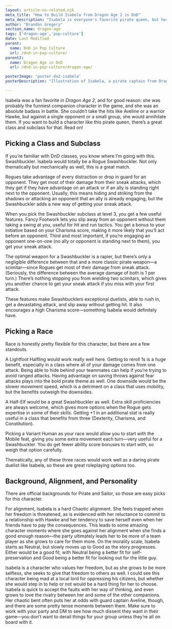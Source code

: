 ```yaml
---
layout: article-no-related.njk
meta_title: "How to Build Isabela from Dragon Age 2 in DnD"
meta_description: "Isabela is everyone's favorite pirate queen, but her flashy dueling style makes for a great DnD character. Check out this guide to learn how to make her in DnD."
author: "Brandon Gregory"
section_name: dragon-age
tags: ['dragon-age','pop-culture']
date: Last Modified
parent:
  name: DnD in Pop Culture
  url: /dnd-in-pop-culture/
parent2:
  name: Dragon Age in DnD
  url: /dnd-in-pop-culture/dragon-age/

posterImage: 'poster-da2-isabela'
posterDescription: "Illustration of Isabela, a pirate captain from Dragon Age 2, slashing her scimitar"

---
```


Isabela was a fan favorite in _Dragon Age 2_, and for good reason: she was probably the funniest companion character in the game, and she was an absolute badass in battle. She couldn’t take the hits like Aveline or a warrior Hawke, but against a single opponent or a small group, she would annihilate them. If you want to build a character like this pirate queen, there’s a great class and subclass for that. Read on!


## Picking a Class and Subclass

If you’re familiar with DnD classes, you know where I’m going with this. Swashbuckler. Isabela would totally be a Rogue Swashbuckler. Not only thematically but mechanically as well, this is a great match.

Rogues take advantage of every distraction or drop in guard for an opponent. They get most of their damage from their sneak attacks, which they get if they have advantage on an attack or if an ally is standing right next to the opponent. Usually, this means hiding and striking from the shadows or attacking an opponent that an ally is already engaging, but the Swashbuckler adds a new way of getting your sneak attack.

When you pick the Swashbuckler subclass at level 3, you get a few useful features. Fancy Footwork lets you slip away from an opponent without them taking a swing at you, useful for hit and run tactics. You get a bonus to your initiative based on your Charisma score, making it more likely that you’ll act before an opponent. Third and most important, if you’re engaging an opponent one-on-one (no ally or opponent is standing next to them), you get your sneak attack.

The optimal weapon for a Swashbuckler is a rapier, but there’s only a negligible difference between that and a more classic pirate weapon—a scimitar—since Rogues get most of their damage from sneak attack. (Seriously, the difference between the average damage of both is 1 per turn.) There’s nothing stopping you from wielding two scimitars, which gives you another chance to get your sneak attack if you miss with your first attack.

These features make Swashbucklers exceptional duelists, able to rush in, get a devastating attack, and slip away without getting hit. It also encourages a high Charisma score—something Isabela would definitely have.


## Picking a Race

Race is honestly pretty flexible for this character, but there are a few standouts.

A Lightfoot Halfling would work really well here. Getting to reroll 1s is a huge benefit, especially in a class where all of your damage comes from one attack. Being able to hide behind your teammates can help if you’re trying to avoid ranged attacks. Having advantage on saving throws against fear attacks plays into the bold pirate theme as well. One downside would be the slower movement speed, which is a detriment on a class that uses mobility, but the benefits outweigh the downsides.

A Half-Elf would be a great Swashbuckler as well. Extra skill proficiencies are always welcome, which gives more options when the Rogue gets expertise in some of their skills. Getting +1 in an additional stat is really useful in a class that benefits from three (Dexterity, Charisma, and Constitution).

Picking a Variant Human as your race would allow you to start with the Mobile feat, giving you some extra movement each turn—very useful for a Swashbuckler. You do get fewer ability score bonuses to start with, so weigh that option carefully.

Thematically, any of these three races would work well as a daring pirate duelist like Isabela, so these are great roleplaying options too.


## Background, Alignment, and Personality

There are official backgrounds for Pirate and Sailor, so those are easy picks for this character.

For alignment, Isabela is a hard Chaotic alignment. She feels trapped when her freedom is threatened, as is evidenced with her reluctance to commit to a relationship with Hawke and her tendency to save herself even when her friends have to pay the consequences. This leads to some amazing character moments where she goes against her alignment when she finds a good enough reason—the party ultimately leads her to be more of a team player as she grows to care for them more. On the morality scale, Isabela starts as Neutral, but slowly moves up to Good as the story progresses. Either would be a good fit, with Neutral being a better fit for self-preservation and Good being a better fit for looking out for the little guy.

Isabela is a character who values her freedom, but as she grows to be more selfless, she seeks to give that freedom to others as well. I could see this character being mad at a local lord for oppressing his citizens, but whether she would step in to help or not would be a hard thing for her to choose. Isabela is quick to accept the faults with her way of thinking, and even grows to love the rivalry between her and some of the other companions. Her chaotic bent often puts her at odds with guard captain Aveline, though, and there are some pretty tense moments between them. Make sure to work with your party and DM to see how much dissent they want in their game—you don’t want to derail things for your group unless they’re all on board with it.
